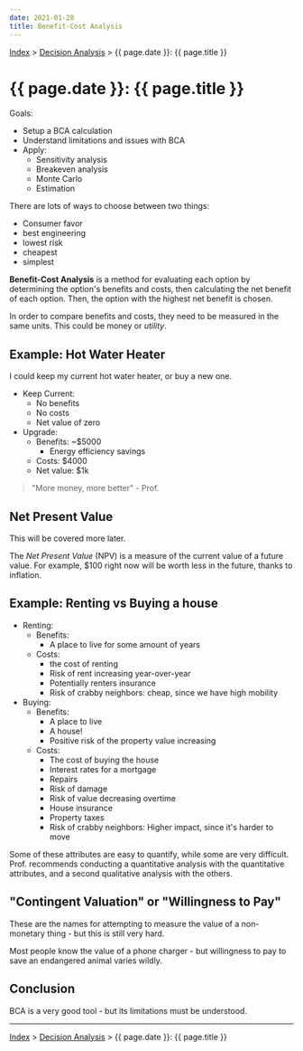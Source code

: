 ```yaml
---
date: 2021-01-28
title: Benefit-Cost Analysis
---
```


[Index](../../../index.md) > [Decision Analysis](./index.md) > {{ page.date }}: {{ page.title }}

# {{ page.date }}: {{ page.title }}

Goals:

- Setup a BCA calculation
- Understand limitations and issues with BCA
- Apply:
	- Sensitivity analysis
	- Breakeven analysis
	- Monte Carlo
	- Estimation

There are lots of ways to choose between two things:

- Consumer favor
- best engineering
- lowest risk
- cheapest
- simplest

**Benefit-Cost Analysis** is a method for evaluating each option by determining the option's benefits and costs, then calculating the net benefit of each option. Then, the option with the highest net benefit is chosen.

In order to compare benefits and costs, they need to be measured in the same units. This could be money or *utility*.

## Example: Hot Water Heater

I could keep my current hot water heater, or buy a new one.

- Keep Current:
	- No benefits
	- No costs
	- Net value of zero
- Upgrade:
	- Benefits: ~$5000
		- Energy efficiency savings
	- Costs: $4000
	- Net value: $1k

> "More money, more better" - Prof.

## Net Present Value

This will be covered more later.

The *Net Present Value* (NPV) is a measure of the current value of a future value. For example, $100 right now will be worth less in the future, thanks to inflation.

## Example: Renting vs Buying a house

- Renting:
	- Benefits:
		- A place to live for some amount of years
	- Costs:
		- the cost of renting
		- Risk of rent increasing year-over-year
		- Potentially renters insurance
		- Risk of crabby neighbors: cheap, since we have high mobility
- Buying:
	- Benefits:
		- A place to live
		- A house!
		- Positive risk of the property value increasing
	- Costs:
		- The cost of buying the house
		- Interest rates for a mortgage
		- Repairs
		- Risk of damage
		- Risk of value decreasing overtime
		- House insurance
		- Property taxes
		- Risk of crabby neighbors: Higher impact, since it's harder to move

Some of these attributes are easy to quantify, while some are very difficult. Prof. recommends conducting a quantitative analysis with the quantitative attributes, and a second qualitative analysis with the others.

## "Contingent Valuation" or "Willingness to Pay"

These are the names for attempting to measure the value of a non-monetary thing - but this is still very hard.

Most people know the value of a phone charger - but willingness to pay to save an endangered animal varies wildly.

## Conclusion

BCA is a very good tool - but its limitations must be understood.

---

[Index](../../../index.md) > [Decision Analysis](./index.md) > {{ page.date }}: {{ page.title }}
